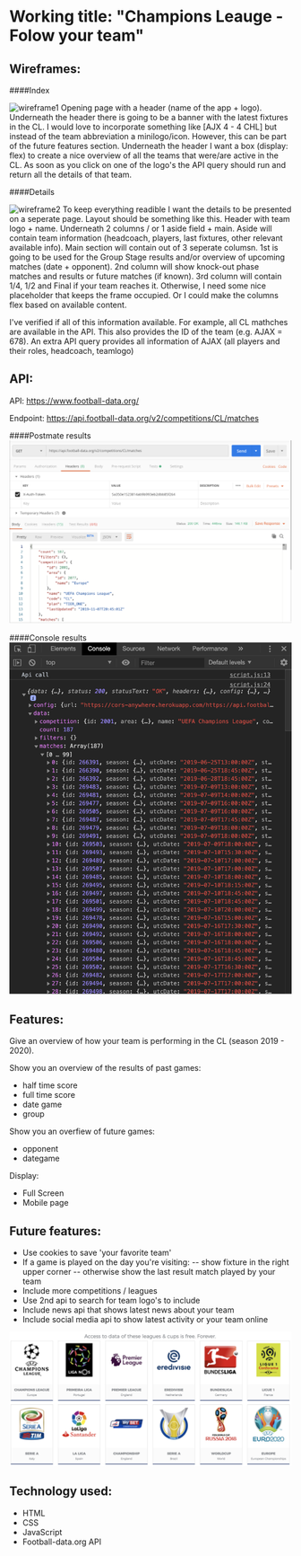 # Working title: "Champions Leauge - Folow your team" #

## Wireframes: ##

####Index

![wireframe1](./resources/WIREFRAME1.jpg)
Opening page with a header (name of the app + logo). Underneath the header there is going to be a banner with the latest fixtures in the CL. I would love to incorporate something like [AJX 4 - 4 CHL] but instead of the team abbreviation a minilogo/icon. However, this can be part of the future features section. Underneath the header I want a box (display: flex) to create a nice overview of all the teams that were/are active in the CL. As soon as you click on one of the logo's the API query should run and return all the details of that team. 

####Details

![wireframe2](./resources/WIREFRAME2.jpg)
To keep everything readible I want the details to be presented on a seperate page. Layout should be something like this. Header with team logo + name. Underneath 2 columns / or 1 aside field + main. Aside will contain team information (headcoach, players, last fixtures, other relevant available info). Main section will contain out of 3 seperate columsn. 1st is going to be used for the Group Stage results and/or overview of upcoming matches (date + opponent). 2nd column will show knock-out phase matches and results or future matches (if known). 3rd column will contain 1/4, 1/2 and Final if your team reaches it. Otherwise, I need some nice placeholder that keeps the frame occupied. Or I could make the columns flex based on available content. 

I've verified if all of this information available. For example, all CL mathches are available in the API. This also provides the ID of the team (e.g. AJAX = 678). An extra API query provides all information of AJAX (all players and their roles, headcoach, teamlogo)

## API: ##
API: https://www.football-data.org/

Endpoint: https://api.football-data.org/v2/competitions/CL/matches

####Postmate results
![output api](./resources/CL_OUTPUT.png)

####Console results
![output](./resources/APIOUTPUT.png)

## Features: ##
Give an overview of how your team is performing in the CL (season 2019 - 2020). 

Show you an overview of the results of past games:
- half time score
- full time score
- date game
- group

Show you an overfiew of future games:
- opponent
- dategame

Display:
- Full Screen
- Mobile page

## Future features: ##
- Use cookies to save 'your favorite team'
- If a game is played on the day you're visiting:
-- show fixture in the right upper corner
-- otherwise show the last result match played by your team
- Include more competitions / leagues
- Use 2nd api to search for team logo's to include
- Include news api that shows latest news about your team
- Include social media api to show latest activity or your team online


![future leagues](./resources/COMPETITIONS.png)

## Technology used: ##
- HTML
- CSS
- JavaScript
- Football-data.org API

